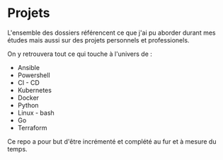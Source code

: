 # Projets
L'ensemble des dossiers référencent ce que j'ai pu aborder durant mes études mais aussi sur des projets personnels et professionels.

On y retrouvera tout ce qui touche à l'univers de : 

- Ansible
- Powershell
- CI - CD
- Kubernetes
- Docker
- Python
- Linux - bash
- Go
- Terraform

Ce repo a pour but d'être incrémenté et complété au fur et à mesure du temps.
